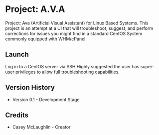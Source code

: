 # Project: A.V.A
Project: Ava (Artificial Visual Assistant) for Linux Based Systems.
This project is an attempt at a UI that will troubleshoot, suggest, and perform corrections for issues you might find in a standard CentOS System commonly equipped with WHM/cPanel.

## Launch
Log in to a CentOS server via SSH
Highly suggested the user has super-user privileges to allow full troubleshooting capabilities.

## Version History
- Version 0.1 - Development Stage

## Credits
- Casey McLaughlin - Creator